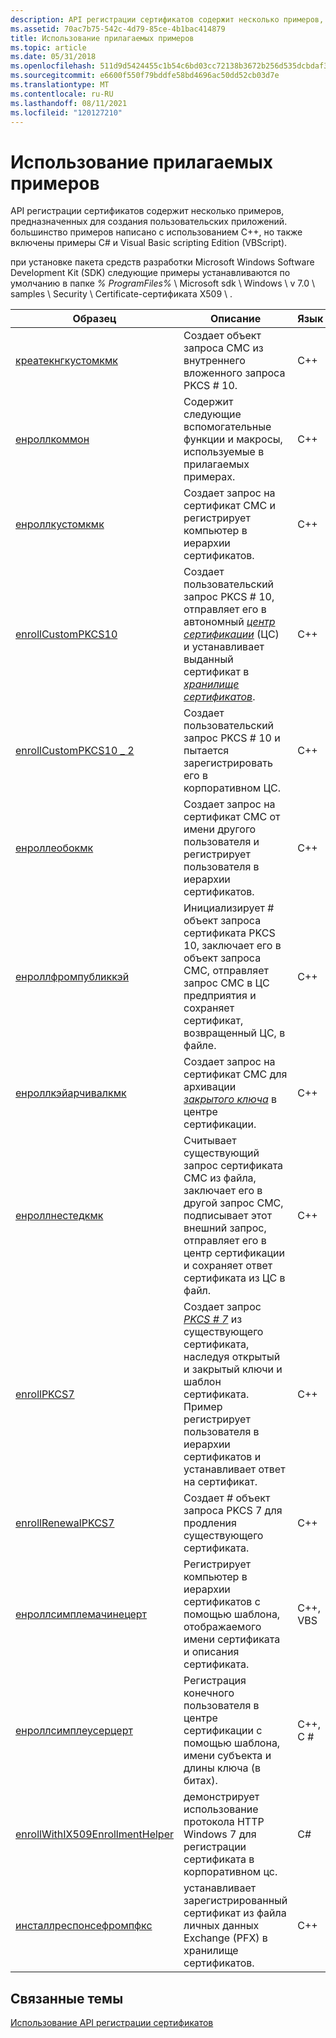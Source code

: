 ```yaml
---
description: API регистрации сертификатов содержит несколько примеров, предназначенных для создания пользовательских приложений. большинство примеров написано с использованием C++, но также включены примеры C# и Visual Basic scripting Edition (VBScript).
ms.assetid: 70ac7b75-542c-4d79-85ce-4b1bac414879
title: Использование прилагаемых примеров
ms.topic: article
ms.date: 05/31/2018
ms.openlocfilehash: 511d9d5424455c1b54c6bd03cc72138b3672b256d535dcbdaf31d2393b2cb5f6
ms.sourcegitcommit: e6600f550f79bddfe58bd4696ac50dd52cb03d7e
ms.translationtype: MT
ms.contentlocale: ru-RU
ms.lasthandoff: 08/11/2021
ms.locfileid: "120127210"
---
```

# <a name="using-the-included-samples"></a>Использование прилагаемых примеров

API регистрации сертификатов содержит несколько примеров, предназначенных для создания пользовательских приложений. большинство примеров написано с использованием C++, но также включены примеры C# и Visual Basic scripting Edition (VBScript).

при установке пакета средств разработки Microsoft Windows Software Development Kit (SDK) следующие примеры устанавливаются по умолчанию в папке *% ProgramFiles%* \\ Microsoft sdk \\ Windows \\ v 7.0 \\ samples \\ Security \\ Certificate-сертификата X509 \\ .



| Образец                                                                 | Описание                                                                                                                                                                                                                                                                                                                                                | Язык            |
|------------------------------------------------------------------------|------------------------------------------------------------------------------------------------------------------------------------------------------------------------------------------------------------------------------------------------------------------------------------------------------------------------------------------------------------|---------------------|
| [креатекнгкустомкмк](createcngcustomcmc.md)                           | Создает объект запроса CMC из внутреннего вложенного запроса PKCS \# 10.<br/>                                                                                                                                                                                                                                                                            | C++<br/>      |
| [енроллкоммон](enrollcommon.md)                                       | Содержит следующие вспомогательные функции и макросы, используемые в прилагаемых примерах.<br/>                                                                                                                                                                                                                                                                | C++<br/>      |
| [енроллкустомкмк](enrollcustomcmc.md)                                 | Создает запрос на сертификат CMC и регистрирует компьютер в иерархии сертификатов.<br/>                                                                                                                                                                                                                                                            | C++<br/>      |
| [enrollCustomPKCS10](enrollcustompkcs10.md)                           | Создает пользовательский запрос PKCS \# 10, отправляет его в автономный [*центр сертификации*](/windows/desktop/SecGloss/c-gly) (ЦС) и устанавливает выданный сертификат в [*хранилище сертификатов*](/windows/desktop/SecGloss/c-gly).<br/> | C++<br/>      |
| [enrollCustomPKCS10 \_ 2](enrollcustompkcs10-2.md)                      | Создает пользовательский запрос PKCS \# 10 и пытается зарегистрировать его в корпоративном ЦС.<br/>                                                                                                                                                                                                                                                               | C++<br/>      |
| [енроллеобокмк](enrolleobocmc.md)                                     | Создает запрос на сертификат CMC от имени другого пользователя и регистрирует пользователя в иерархии сертификатов.<br/>                                                                                                                                                                                                                                    | C++<br/>      |
| [енроллфромпубликкэй](enrollfrompublickey.md)                         | Инициализирует \# объект запроса сертификата PKCS 10, заключает его в объект запроса CMC, отправляет запрос CMC в ЦС предприятия и сохраняет сертификат, возвращенный ЦС, в файле.<br/>                                                                                                                                                      | C++<br/>      |
| [енроллкэйарчивалкмк](enrollkeyarchivalcmc.md)                       | Создает запрос на сертификат CMC для архивации [*закрытого ключа*](/windows/desktop/SecGloss/p-gly) в центре сертификации.<br/>                                                                                                                                                                                                     | C++<br/>      |
| [енроллнестедкмк](enrollnestedcmc.md)                                 | Считывает существующий запрос сертификата CMC из файла, заключает его в другой запрос CMC, подписывает этот внешний запрос, отправляет его в центр сертификации и сохраняет ответ сертификата из ЦС в файл.<br/>                                                                                                                                                 | C++<br/>      |
| [enrollPKCS7](enrollpkcs7.md)                                         | Создает запрос [*PKCS \# 7*](/windows/desktop/SecGloss/p-gly) из существующего сертификата, наследуя открытый и закрытый ключи и шаблон сертификата. Пример регистрирует пользователя в иерархии сертификатов и устанавливает ответ на сертификат.<br/>                                   | C++<br/>      |
| [enrollRenewalPKCS7](enrollrenewalpkcs7.md)                           | Создает \# объект запроса PKCS 7 для продления существующего сертификата.<br/>                                                                                                                                                                                                                                                                             | C++<br/>      |
| [енроллсимплемачинецерт](enrollsimplemachinecert.md)                 | Регистрирует компьютер в иерархии сертификатов с помощью шаблона, отображаемого имени сертификата и описания сертификата.<br/>                                                                                                                                                                                                                 | C++, VBS<br/> |
| [енроллсимплеусерцерт](enrollsimpleusercert.md)                       | Регистрация конечного пользователя в центре сертификации с помощью шаблона, имени субъекта и длины ключа (в битах).<br/>                                                                                                                                                                                                                                       | C++, C #<br/> |
| [enrollWithIX509EnrollmentHelper](enrollwithix509enrollmenthelper.md) | демонстрирует использование протокола HTTP Windows 7 для регистрации сертификата в корпоративном цс.<br/>                                                                                                                                                                                                                                                | C#<br/>      |
| [инсталлреспонсефромпфкс](installresponsefrompfx.md)                   | устанавливает зарегистрированный сертификат из файла личных данных Exchange (PFX) в хранилище сертификатов.<br/>                                                                                                                                                                                                                                      | C++<br/>      |



 

## <a name="related-topics"></a>Связанные темы

<dl> <dt>

[Использование API регистрации сертификатов](about-the-certificate-enrollment-api.md)
</dt> </dl>

 

